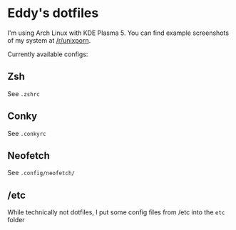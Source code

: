 # Eddy's dotfiles

I'm using Arch Linux with KDE Plasma 5. You can find example screenshots of my system at [/r/unixporn](https://www.reddit.com/r/unixporn/comments/a8r98x/kde_my_first_try/).

Currently available configs:

## Zsh

See `.zshrc`

## Conky

See `.conkyrc`

## Neofetch

See `.config/neofetch/`

## /etc

While technically not dotfiles, I put some config files from /etc into the `etc` folder